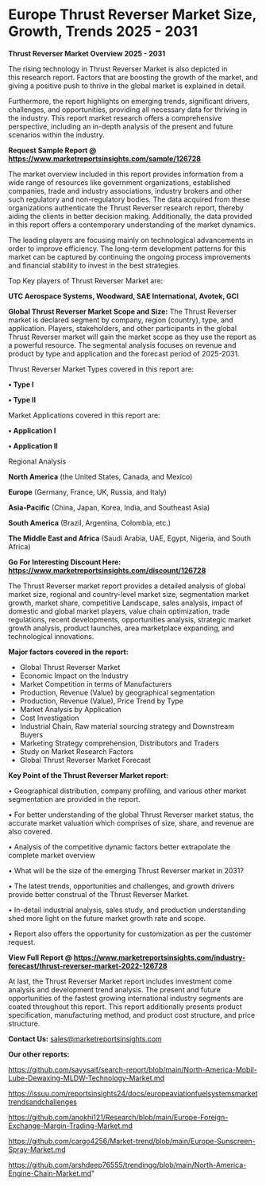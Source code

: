  # Europe Thrust Reverser Market Size, Growth, Trends 2025 - 2031

<Strong> Thrust Reverser Market Overview 2025 - 2031</strong>

The rising technology in Thrust Reverser Market is also depicted in this research report. Factors that are boosting the growth of the market, and giving a positive push to thrive in the global market is explained in detail.

Furthermore, the report highlights on emerging trends, significant drivers, challenges, and opportunities, providing all necessary data for thriving in the industry. This report market research offers a comprehensive perspective, including an in-depth analysis of the present and future scenarios within the industry.

<strong>Request Sample Report @ <a href=https://www.marketreportsinsights.com/sample/126728>https://www.marketreportsinsights.com/sample/126728</a></strong>

The market overview included in this report provides information from a wide range of resources like government organizations, established companies, trade and industry associations, industry brokers and other such regulatory and non-regulatory bodies. The data acquired from these organizations authenticate the Thrust Reverser research report, thereby aiding the clients in better decision making. Additionally, the data provided in this report offers a contemporary understanding of the market dynamics.

The leading players are focusing mainly on technological advancements in order to improve efficiency. The long-term development patterns for this market can be captured by continuing the ongoing process improvements and financial stability to invest in the best strategies.

Top Key players of Thrust Reverser Market are:

<strong>UTC Aerospace Systems, Woodward, SAE International, Avotek, GCI</strong>

<strong><b>Global Thrust Reverser Market Scope and Size:</b></strong>
The Thrust Reverser market is declared segment by company, region (country), type, and application. Players, stakeholders, and other participants in the global Thrust Reverser market will gain the market scope as they use the report as a powerful resource. The segmental analysis focuses on revenue and product by type and application and the forecast period of 2025-2031.

Thrust Reverser Market Types covered in this report are:

<strong>• Type I

• Type II</strong>

Market Applications covered in this report are:

<strong>• Application I

• Application II</strong> 

Regional Analysis

<strong>North America</strong> (the United States, Canada, and Mexico)

<strong>Europe</strong> (Germany, France, UK, Russia, and Italy)

<strong>Asia-Pacific</strong> (China, Japan, Korea, India, and Southeast Asia)

<strong>South America</strong> (Brazil, Argentina, Colombia, etc.)

<strong>The Middle East and Africa</strong> (Saudi Arabia, UAE, Egypt, Nigeria, and South Africa)

<strong>Go For Interesting Discount Here: <a href=https://www.marketreportsinsights.com/discount/126728>https://www.marketreportsinsights.com/discount/126728</a></strong>

The Thrust Reverser market report provides a detailed analysis of global market size, regional and country-level market size, segmentation market growth, market share, competitive Landscape, sales analysis, impact of domestic and global market players, value chain optimization, trade regulations, recent developments, opportunities analysis, strategic market growth analysis, product launches, area marketplace expanding, and technological innovations.

<strong><b>Major factors covered in the report:</b></strong>
<ul>
  <li>Global Thrust Reverser Market </li>
  <li>Economic Impact on the Industry</li>
  <li>Market Competition in terms of Manufacturers</li>
  <li>Production, Revenue (Value) by geographical segmentation</li>
  <li>Production, Revenue (Value), Price Trend by Type</li>
  <li>Market Analysis by Application</li>
  <li>Cost Investigation</li>
  <li>Industrial Chain, Raw material sourcing strategy and Downstream Buyers</li>
  <li>Marketing Strategy comprehension, Distributors and Traders</li>
  <li>Study on Market Research Factors</li>
  <li>Global Thrust Reverser Market Forecast</li>
</ul>

<strong><b>Key Point of the Thrust Reverser Market report:</b></strong>

• Geographical distribution, company profiling, and various other market segmentation are provided in the report.

• For better understanding of the global Thrust Reverser market status, the accurate market valuation which comprises of size, share, and revenue are also covered.

• Analysis of the competitive dynamic factors better extrapolate the complete market overview

• What will be the size of the emerging Thrust Reverser market in 2031?

• The latest trends, opportunities and challenges, and growth drivers provide better construal of the Thrust Reverser Market.

• In-detail industrial analysis, sales study, and production understanding shed more light on the future market growth rate and scope.

• Report also offers the opportunity for customization as per the customer request.

<strong><b>View Full Report @ <a href=https://www.marketreportsinsights.com/industry-forecast/thrust-reverser-market-2022-126728>https://www.marketreportsinsights.com/industry-forecast/thrust-reverser-market-2022-126728</a></b></strong>


At last, the Thrust Reverser Market report includes investment come analysis and development trend analysis. The present and future opportunities of the fastest growing international industry segments are coated throughout this report. This report additionally presents product specification, manufacturing method, and product cost structure, and price structure.

<strong>Contact Us:</strong>
sales@marketreportsinsights.com

<strong>Our other reports:</strong>

<a href=https://github.com/sayysaif/search-report/blob/main/North-America-Mobil-Lube-Dewaxing-MLDW-Technology-Market.md>https://github.com/sayysaif/search-report/blob/main/North-America-Mobil-Lube-Dewaxing-MLDW-Technology-Market.md</a>

<a href=https://issuu.com/reportsinsights24/docs/europeaviationfuelsystemsmarkettrendsandchallenges>https://issuu.com/reportsinsights24/docs/europeaviationfuelsystemsmarkettrendsandchallenges</a>

<a href=https://github.com/anokhi121/Research/blob/main/Europe-Foreign-Exchange-Margin-Trading-Market.md>https://github.com/anokhi121/Research/blob/main/Europe-Foreign-Exchange-Margin-Trading-Market.md</a>

<a href=https://github.com/cargo4256/Market-trend/blob/main/Europe-Sunscreen-Spray-Market.md>https://github.com/cargo4256/Market-trend/blob/main/Europe-Sunscreen-Spray-Market.md</a>

<a href=https://github.com/arshdeep76555/trendingg/blob/main/North-America-Engine-Chain-Market.md>https://github.com/arshdeep76555/trendingg/blob/main/North-America-Engine-Chain-Market.md</a>"
